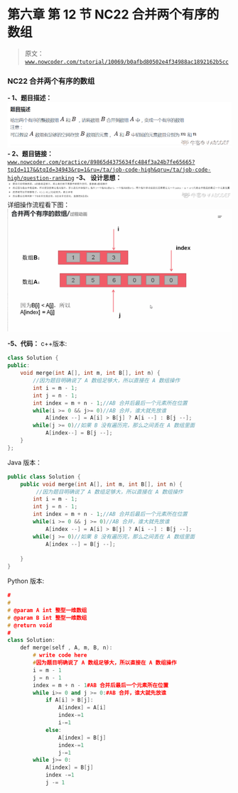 # 第六章 第 12 节 NC22 合并两个有序的数组

> 原文：[`www.nowcoder.com/tutorial/10069/b0afbd80502e4f34988ac1892162b5cc`](https://www.nowcoder.com/tutorial/10069/b0afbd80502e4f34988ac1892162b5cc)

### NC22 合并两个有序的数组

**- 1、题目描述：**
![图片说明](img/1dece626a14433b1414c7b2c8c1c57f7.png "图片标题")
**- 2、题目链接：**
[`www.nowcoder.com/practice/89865d4375634fc484f3a24b7fe65665?tpId=117&&tqId=34943&rp=1&ru=/ta/job-code-high&qru=/ta/job-code-high/question-ranking`](https://www.nowcoder.com/practice/89865d4375634fc484f3a24b7fe65665?tpId=117&&tqId=34943&rp=1&ru=/ta/job-code-high&qru=/ta/job-code-high/question-ranking)
**-3、 设计思想：**
![图片说明](img/e928e79cb22eb948b488d2b0578df8b3.png "图片标题")
详细操作流程看下图：
![图片说明](img/12b7fb221dfedf8da105b69ef7c175e2.png "图片标题")

**-5、代码：**
c++版本:

```cpp
class Solution {
public:
    void merge(int A[], int m, int B[], int n) {
        //因为题目明确说了 A 数组足够大，所以直接在 A 数组操作
        int i = m - 1;
        int j = n - 1;
        int index = m + n - 1;//AB 合并后最后一个元素所在位置
        while(i >= 0 && j>= 0)//AB 合并，谁大就先放谁
            A[index --] = A[i] > B[j] ? A[i --] : B[j --];
        while(j >= 0)//如果 B 没有遍历完，那么之间丢在 A 数组里面
            A[index--] = B[j --];
    }
};
```

Java 版本：

```cpp
public class Solution {
    public void merge(int A[], int m, int B[], int n) {
         //因为题目明确说了 A 数组足够大，所以直接在 A 数组操作
        int i = m - 1;
        int j = n - 1;
        int index = m + n - 1;//AB 合并后最后一个元素所在位置
        while(i >= 0 && j >= 0)//AB 合并，谁大就先放谁
            A[index --] = A[i] > B[j] ? A[i --] : B[j --];
        while(j >= 0)//如果 B 没有遍历完，那么之间丢在 A 数组里面
            A[index --] = B[j --];

    }
}
```

Python 版本:

```cpp
#
# 
# @param A int 整型一维数组 
# @param B int 整型一维数组 
# @return void
#
class Solution:
    def merge(self , A, m, B, n):
        # write code here
        #因为题目明确说了 A 数组足够大，所以直接在 A 数组操作
        i = m - 1
        j = n - 1
        index = m + n - 1#AB 合并后最后一个元素所在位置
        while i>= 0 and j >= 0:#AB 合并，谁大就先放谁
            if A[i] > B[j]:
                A[index] = A[i]
                index-=1
                i-=1
            else:
                A[index] = B[j]
                index-=1
                j-=1
        while j>= 0:
            A[index] = B[j]
            index -=1
            j -= 1

```